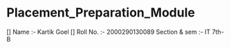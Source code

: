 # Placement_Preparation_Module
[] Name :- Kartik Goel
[] Roll No. :- 2000290130089
Section & sem :- IT 7th-B
